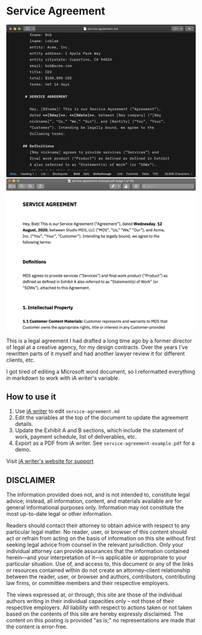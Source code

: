 # Service Agreement

![markdown screenshot](_img/markdown.png)
![pdf screenshot](_img/pdf.png)

This is a legal agreement I had drafted a long time ago by a former director of legal at a creative agency, for my design contracts. Over the years I've rewritten parts of it myself and had another lawyer review it for different clients, etc. 

I got tired of editing a Microsoft word document, so I reformatted everything in markdown to work with iA writer's variable.

## How to use it
1. Use [iA writer](https://iawriter.com) to edit `service-agreement.md`
2. Edit the variables at the top of the document to update the agreement details.
3. Update the Exhibit A and B sections, which include the statement of work, payment schedule, list of deliverables, etc.
4. Export as a PDF from iA writer. See `service-agreement-example.pdf` for a demo.

Visit [iA writer's website for support](https://ia.net/writer/support)

## DISCLAIMER
The information provided does not, and is not intended to, constitute legal advice; instead, all information, content, and materials available are for general informational purposes only. Information may not constitute the most up-to-date legal or other information.

Readers should contact their attorney to obtain advice with respect to any particular legal matter. No reader, user, or browser of this content should act or refrain from acting on the basis of information on this site without first seeking legal advice from counsel in the relevant jurisdiction. Only your individual attorney can provide assurances that the information contained herein—and your interpretation of it—is applicable or appropriate to your particular situation. Use of, and access to, this document or any of the links or resources contained within do not create an attorney-client relationship between the reader, user, or browser and authors, contributors, contributing law firms, or committee members and their respective employers. 

The views expressed at, or through, this site are those of the individual authors writing in their individual capacities only – not those of their respective employers. All liability with respect to actions taken or not taken based on the contents of this site are hereby expressly disclaimed. The content on this posting is provided "as is;" no representations are made that the content is error-free.